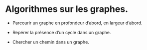 # Algorithmes sur les graphes.

- Parcourir un graphe en profondeur d’abord, en largeur d’abord.

- Repérer la présence d’un cycle dans un graphe.

- Chercher un chemin dans un graphe.
